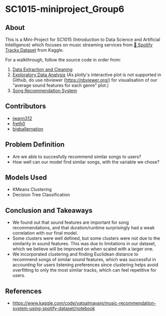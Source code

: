 # SC1015-miniproject_Group6

## About
This is a Mini-Project for SC1015 (Introduction to Data Science and Artificial Intelligence) which focuses on music streaming services from 
[🎹 Spotify Tracks Dataset](https://www.kaggle.com/datasets/maharshipandya/-spotify-tracks-dataset) from Kaggle.

For a walkthrough, follow the source code in order from:
1. [Data Extraction and Cleaning](https://github.com/jwann312/sc1015-miniproject_Group6/blob/main/Data%20Extraction%20and%20Cleaning.ipynb)
2. [Exploratory Data Analysis](https://github.com/jwann312/sc1015-miniproject_Group6/blob/main/Exploratory%20Data%20Analysis.ipynb) (As plotly's interactive plot is not supported in Github, do use nbviewer (https://nbviewer.org/) for visualisation of our "average sound features for each genre" plot.)
3. [Song Recommendation System](https://github.com/jwann312/sc1015-miniproject_Group6/blob/main/Song%20Recommendation%20System.ipynb)


## Contributors
- [jwann312](https://github.com/jwann312)
- [freth0](https://github.com/freth0)
- [bigballernation](https://github.com/bigballernation)

## Problem Definition
- Are we able to succesfully recommend similar songs to users?
- How well can our model find similar songs, with the variable we chose?

## Models Used
- KMeans Clustering
- Decision Tree Classification


## Conclusion and Takeaways
- We found out that sound features are important for song recommendations, and that duration/runtime surprisingly had a weak correlation with our final model.
- Some clusters were well defined, but some clusters were not due to the similarity in sound features. This was due to limitations in our dataset, which we believe will be improved on when scaled with a larger one.
- We incorporated clustering and finding Euclidean distance to recommend songs of similar sound features, which was successful in accounting for users listening preferences since clustering helps avoid overfitting to only the most similar tracks, which can feel repetitive for users.

## References
- https://www.kaggle.com/code/vatsalmavani/music-recommendation-system-using-spotify-dataset/notebook 
